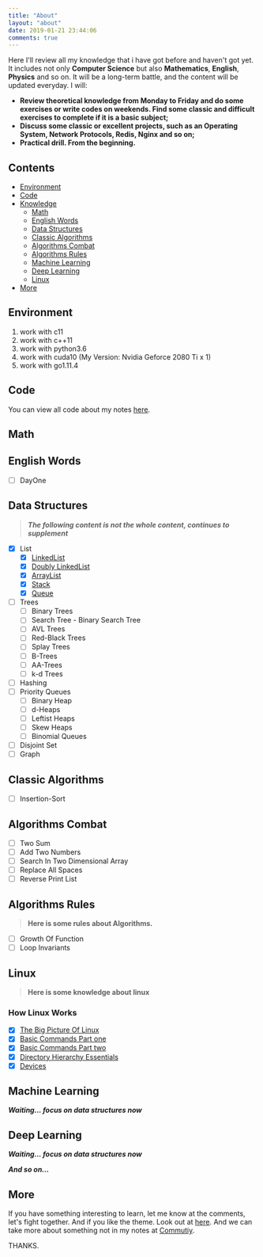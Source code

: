 ```yaml
---
title: "About"
layout: "about"
date: 2019-01-21 23:44:06
comments: true
---
```


Here I'll review all my knowledge that i have got before and haven't got yet. It includes not only **Computer Science** but also **Mathematics**, **English**, **Physics** and so on.
It will be a long-term battle, and the content will be updated everyday. I will:

+ **Review theoretical knowledge from Monday to Friday and do some exercises or write codes on weekends. Find some classic and difficult exercises to complete if it is a basic subject;**
+ **Discuss some classic or excellent projects, such as an Operating System, Network Protocols, Redis, Nginx and so on;**
+ **Practical drill. From the beginning.**

## Contents
- [Environment](#Environment)
- [Code](#Code)
- [Knowledge](#Knowledge)
    - [Math](#Math)
    - [English Words](#English-Words)
    - [Data Structures](#Data-Structures)
    - [Classic Algorithms](#Classic-Algorithms)
    - [Algorithms Combat](#Algorithms-Combat)
    - [Algorithms Rules](#Algorithms-Rules)
    - [Machine Learning](#Machine-Learning)
    - [Deep Learning](#Deep-Learning)
    - [Linux](#Linux)
- [More](#More)

## Environment

1. work with c11
2. work with c++11
3. work with python3.6
4. work with cuda10 (My Version: Nvidia Geforce 2080 Ti x 1)
5. work with go1.11.4

## Code

You can view all code about my notes [here](https://github.com/sherlockblaze/all_knowledge_review).

## Math

## English Words

- [ ] DayOne

## Data Structures

> ***The following content is not the whole content, continues to supplement***

- [x] List
    - [x] [LinkedList](https://sherlockblaze.com/2019/01/21/cs/ds/LinkedList/)
    - [x] [Doubly LinkedList](https://sherlockblaze.com/2019/01/21/cs/ds/DoublyLinkedList/)
    - [x] [ArrayList](https://sherlockblaze.com/2019/01/21/cs/ds/ArrayList/)
    - [x] [Stack](https://sherlockblaze.com/2019/01/21/cs/ds/Stack/)
    - [x] [Queue](https://sherlockblaze.com/2019/01/21/cs/ds/Queue/)
- [ ] Trees
    - [ ] Binary Trees
    - [ ] Search Tree - Binary Search Tree
    - [ ] AVL Trees
    - [ ] Red-Black Trees
    - [ ] Splay Trees
    - [ ] B-Trees
    - [ ] AA-Trees
    - [ ] k-d Trees
- [ ] Hashing
- [ ] Priority Queues
    - [ ] Binary Heap
    - [ ] d-Heaps
    - [ ] Leftist Heaps
    - [ ] Skew Heaps
    - [ ] Binomial Queues
- [ ] Disjoint Set
- [ ] Graph

## Classic Algorithms

- [ ] Insertion-Sort

## Algorithms Combat

- [ ] Two Sum
- [ ] Add Two Numbers
- [ ] Search In Two Dimensional Array
- [ ] Replace All Spaces
- [ ] Reverse Print List

## Algorithms Rules

> **Here is some rules about Algorithms.**

- [ ] Growth Of Function
- [ ] Loop Invariants

## Linux

> **Here is some knowledge about linux**

### How Linux Works

- [x] [The Big Picture Of Linux](https://sherlockblaze.com/2019/02/26/linux/how-linux-works/TheBigPictureOfLinux)
- [x] [Basic Commands Part one](https://sherlockblaze.com/2019/02/28/linux/how-linux-works/BasicCommandsPartOne)
- [x] [Basic Commands Part two](https://sherlockblaze.com/2019/03/20/linux/how-linux-works/BasicCommandsPartTwo)
- [x] [Directory Hierarchy Essentials](https://sherlockblaze.com/2019/03/04/how-linux-works/DirectoryHierarchy)
- [x] [Devices](https://sherlockblaze.com/2019/03/11/how-linux-works/Devices)

## Machine Learning

***Waiting... focus on data structures now***

## Deep Learning

***Waiting... focus on data structures now***

***And so on...***

## More

If you have something interesting to learn, let me know at the comments, let's fight together.
And if you like the theme. Look out at [here](https://github.com/sherlockblaze/hexo-theme-new_BeanTech_theme).
And we can take more about something not in my notes at [Commutiy](https://sherlockblaze.com/community/).

THANKS.